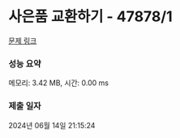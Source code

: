 # 사은품 교환하기 - 47878/1 

[문제 링크](https://level.goorm.io/exam/47878/%EC%82%AC%EC%9D%80%ED%92%88-%EA%B5%90%ED%99%98%ED%95%98%EA%B8%B0/quiz/1) 

### 성능 요약

메모리: 3.42 MB, 시간: 0.00 ms

### 제출 일자

2024년 06월 14일 21:15:24

